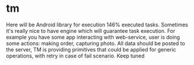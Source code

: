 # tm
Here will be Android library for execution 146% executed tasks.
Sometimes it's really nice to have engine which will guarantee task execution.
For example you have some app interacting with web-service, user is doing some actions: making order, capturing photo. All data should be posted to the server, TM is providing primitives that could be applied for generic operations, with retry in case of fail scenario. Keep tuned
